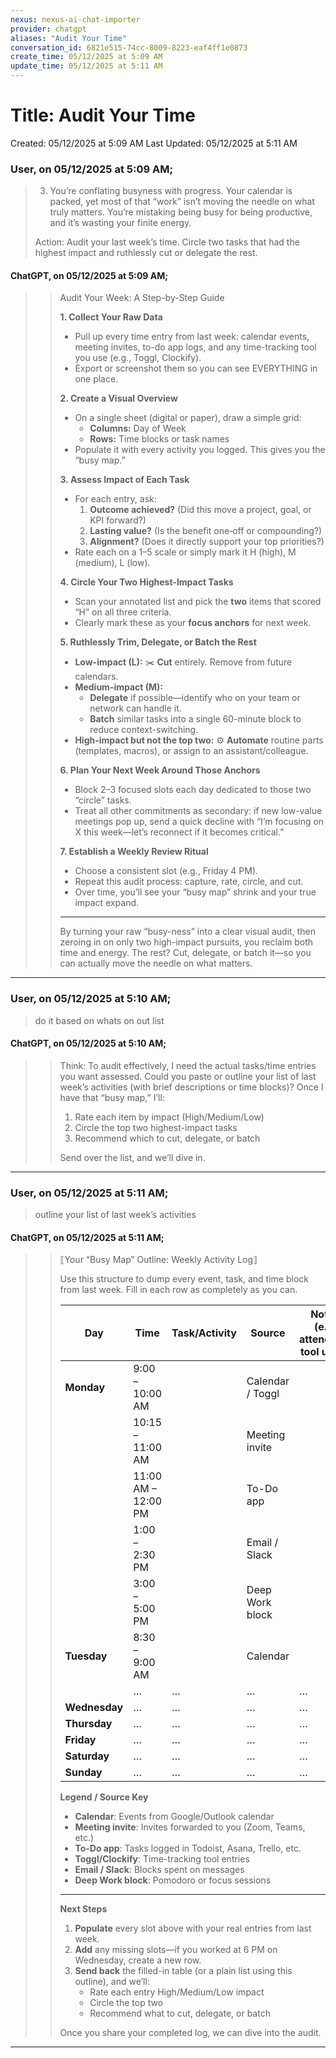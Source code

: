 ```yaml
---
nexus: nexus-ai-chat-importer
provider: chatgpt
aliases: "Audit Your Time"
conversation_id: 6821e515-74cc-8009-8223-eaf4ff1e0873
create_time: 05/12/2025 at 5:09 AM
update_time: 05/12/2025 at 5:11 AM
---
```


# Title: Audit Your Time

Created: 05/12/2025 at 5:09 AM
Last Updated: 05/12/2025 at 5:11 AM


### User, on 05/12/2025 at 5:09 AM;
> 3. You’re conflating busyness with progress.
> Your calendar is packed, yet most of that “work” isn’t moving the needle on what truly matters. You’re mistaking being busy for being productive, and it’s wasting your finite energy.
> 
> Action: Audit your last week’s time. Circle two tasks that had the highest impact and ruthlessly cut or delegate the rest.
<!-- UID: fa22286b-f32c-4966-9101-2dbc5e34fd4b -->


#### ChatGPT, on 05/12/2025 at 5:09 AM;
>> Audit Your Week: A Step-by-Step Guide
>> 
>> **1. Collect Your Raw Data**  
>> - Pull up every time entry from last week: calendar events, meeting invites, to-do app logs, and any time-tracking tool you use (e.g., Toggl, Clockify).  
>> - Export or screenshot them so you can see EVERYTHING in one place.
>> 
>> **2. Create a Visual Overview**  
>> - On a single sheet (digital or paper), draw a simple grid:  
>>   - **Columns:** Day of Week  
>>   - **Rows:** Time blocks or task names  
>> - Populate it with every activity you logged. This gives you the “busy map.”
>> 
>> **3. Assess Impact of Each Task**  
>> - For each entry, ask:  
>>   1. **Outcome achieved?** (Did this move a project, goal, or KPI forward?)  
>>   2. **Lasting value?** (Is the benefit one‐off or compounding?)  
>>   3. **Alignment?** (Does it directly support your top priorities?)  
>> - Rate each on a 1–5 scale or simply mark it H (high), M (medium), L (low).
>> 
>> **4. Circle Your Two Highest-Impact Tasks**  
>> - Scan your annotated list and pick the **two** items that scored “H” on all three criteria.  
>> - Clearly mark these as your **focus anchors** for next week.
>> 
>> **5. Ruthlessly Trim, Delegate, or Batch the Rest**  
>> - **Low-impact (L):**  ✂️ **Cut** entirely. Remove from future calendars.  
>> - **Medium-impact (M):**  
>>   - **Delegate** if possible—identify who on your team or network can handle it.  
>>   - **Batch** similar tasks into a single 60-minute block to reduce context-switching.  
>> - **High-impact but not the top two:**  ⚙️ **Automate** routine parts (templates, macros), or assign to an assistant/colleague.
>> 
>> **6. Plan Your Next Week Around Those Anchors**  
>> - Block 2–3 focused slots each day dedicated to those two “circle” tasks.  
>> - Treat all other commitments as secondary: if new low-value meetings pop up, send a quick decline with “I’m focusing on X this week—let’s reconnect if it becomes critical.”
>> 
>> **7. Establish a Weekly Review Ritual**  
>> - Choose a consistent slot (e.g., Friday 4 PM).  
>> - Repeat this audit process: capture, rate, circle, and cut.  
>> - Over time, you’ll see your “busy map” shrink and your true impact expand.
>> 
>> ---
>> 
>> By turning your raw “busy-ness” into a clear visual audit, then zeroing in on only two high-impact pursuits, you reclaim both time and energy. The rest? Cut, delegate, or batch it—so you can actually move the needle on what matters.
<!-- UID: db924b40-8ef8-4a0c-a95d-88e76af32516 -->

---


### User, on 05/12/2025 at 5:10 AM;
> do it based on whats on out list
<!-- UID: c29b037c-08cb-4027-a41b-6433d53a01a4 -->


#### ChatGPT, on 05/12/2025 at 5:10 AM;
>> Think: To audit effectively, I need the actual tasks/time entries you want assessed. Could you paste or outline your list of last week’s activities (with brief descriptions or time blocks)? Once I have that “busy map,” I’ll:
>> 
>> 1. Rate each item by impact (High/Medium/Low)  
>> 2. Circle the top two highest-impact tasks  
>> 3. Recommend which to cut, delegate, or batch  
>> 
>> Send over the list, and we’ll dive in.
<!-- UID: c398e9ff-e65c-42e4-96d6-660bc1ef9097 -->

---


### User, on 05/12/2025 at 5:11 AM;
> outline your list of last week’s activities
<!-- UID: 10d76c59-b0d6-4636-93ef-e561272ff338 -->


#### ChatGPT, on 05/12/2025 at 5:11 AM;
>> ⟦Your “Busy Map” Outline: Weekly Activity Log⟧
>> 
>> Use this structure to dump every event, task, and time block from last week. Fill in each row as completely as you can.
>> 
>> | Day       | Time                | Task/Activity                                   | Source                | Notes (e.g. attendees, tool used)    |
>> |-----------|---------------------|-------------------------------------------------|-----------------------|--------------------------------------|
>> | **Monday**    | 9:00 – 10:00 AM      |                                                 | Calendar / Toggl      |                                      |
>> |           | 10:15 – 11:00 AM    |                                                 | Meeting invite        |                                      |
>> |           | 11:00 AM – 12:00 PM |                                                 | To-Do app             |                                      |
>> |           | 1:00 – 2:30 PM      |                                                 | Email / Slack         |                                      |
>> |           | 3:00 – 5:00 PM      |                                                 | Deep Work block       |                                      |
>> | **Tuesday**   | 8:30 – 9:00 AM      |                                                 | Calendar              |                                      |
>> |           | …                   | …                                               | …                     | …                                    |
>> | **Wednesday** | …                   | …                                               | …                     | …                                    |
>> | **Thursday**  | …                   | …                                               | …                     | …                                    |
>> | **Friday**    | …                   | …                                               | …                     | …                                    |
>> | **Saturday**  | …                   | …                                               | …                     | …                                    |
>> | **Sunday**    | …                   | …                                               | …                     | …                                    |
>> 
>> **Legend / Source Key**  
>> - **Calendar**: Events from Google/Outlook calendar  
>> - **Meeting invite**: Invites forwarded to you (Zoom, Teams, etc.)  
>> - **To-Do app**: Tasks logged in Todoist, Asana, Trello, etc.  
>> - **Toggl/Clockify**: Time-tracking tool entries  
>> - **Email / Slack**: Blocks spent on messages  
>> - **Deep Work block**: Pomodoro or focus sessions  
>> 
>> ---
>> 
>> **Next Steps**  
>> 1. **Populate** every slot above with your real entries from last week.  
>> 2. **Add** any missing slots—if you worked at 6 PM on Wednesday, create a new row.  
>> 3. **Send back** the filled-in table (or a plain list using this outline), and we’ll:  
>>    - Rate each entry High/Medium/Low impact  
>>    - Circle the top two  
>>    - Recommend what to cut, delegate, or batch  
>> 
>> Once you share your completed log, we can dive into the audit.
<!-- UID: 7db0d291-4d77-4c1b-938b-dcb44964a806 -->

---


